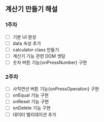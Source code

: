 ## 계산기 만들기 해설

### 1주차
- [ ] 기본 UI 완성
- [ ] data 속성 추가
- [ ] calculator class 만들기
- [ ] 계산기 기능 관련 DOM 셋팅
- [ ] 숫자 버튼 기능{onPressNumber} 구현

### 2주차
- [ ] 사칙연산 버튼 기능{onPressOperation} 구현
- [ ] onEqual 기능 구현
- [ ] onReset 기능 구현
- [ ] onDelete 기능 구현
- [ ] 데이터 벨리데이션 추가